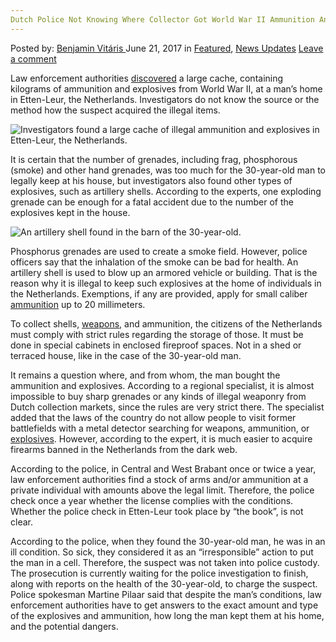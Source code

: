 ```yaml
---
Dutch Police Not Knowing Where Collector Got World War II Ammunition And Explosives
---
```

<article class="post-listing post-20778 post type-post status-publish format-standard has-post-thumbnail hentry category-deepdot-news category-news-updates tag-ammunition tag-collector tag-dutch tag-explosives tag-ii tag-knowing tag-police tag-war tag-world">
    <div class="post-inner">
        <span>Posted by: <a href="https://www.deepdotweb.com/author/benjaminvi/" title="">Benjamin Vitáris </a></span>
    <span>June 21, 2017</span>
    <span>in <a href="https://www.deepdotweb.com/category/deepdot-news/" rel="category tag">Featured</a>, <a href="https://www.deepdotweb.com/category/news-updates/" rel="category tag">News Updates</a></span>
    <span><a href="https://www.deepdotweb.com/2017/06/21/dutch-police-not-knowing-collector-got-world-war-ii-ammunition-explosives/#respond">Leave a comment</a></span>
    </p>
    <div class="clear"></div>
    <div class="entry">
    <p>Law enforcement authorities <a href="http://www.bndestem.nl/etten-leur/granatenverzamelaar-etten-leur-onderzoek-een-hele-berg-werk~a53a9c1a/">discovered</a> a large cache, containing kilograms of ammunition and explosives from World War II, at a man’s home in Etten-Leur, the Netherlands. Investigators do not know the source or the method how the suspect acquired the illegal items.</p>
    <p><img class="wp-image-20786 aligncenter" src="https://www.deepdotweb.com/wp-content/uploads/2017/06/investigators-found-a-large-cache-of-illegal-ammun.jpeg" alt="Investigators found a large cache of illegal ammunition and explosives in Etten-Leur, the Netherlands." srcset="https://www.deepdotweb.com/wp-content/uploads/2017/06/investigators-found-a-large-cache-of-illegal-ammun.jpeg 694w, https://www.deepdotweb.com/wp-content/uploads/2017/06/investigators-found-a-large-cache-of-illegal-ammun-300x169.jpeg 300w" sizes="(max-width: 694px) 100vw, 694px" /></p>
    <p>It is certain that the number of grenades, including frag, phosphorous (smoke) and other hand grenades, was too much for the 30-year-old man to legally keep at his house, but investigators also found other types of explosives, such as artillery shells. According to the experts, one exploding grenade can be enough for a fatal accident due to the number of the explosives kept in the house.</p>
    <p><img class="wp-image-20787 aligncenter" src="https://www.deepdotweb.com/wp-content/uploads/2017/06/an-artillery-shell-found-in-the-barn-of-the-30-yea.jpeg" alt="An artillery shell found in the barn of the 30-year-old." srcset="https://www.deepdotweb.com/wp-content/uploads/2017/06/an-artillery-shell-found-in-the-barn-of-the-30-yea.jpeg 694w, https://www.deepdotweb.com/wp-content/uploads/2017/06/an-artillery-shell-found-in-the-barn-of-the-30-yea-300x240.jpeg 300w" sizes="(max-width: 694px) 100vw, 694px" /></p>
    <p>Phosphorus grenades are used to create a smoke field. However, police officers say that the inhalation of the smoke can be bad for health. An artillery shell is used to blow up an armored vehicle or building. That is the reason why it is illegal to keep such explosives at the home of individuals in the Netherlands. Exemptions, if any are provided, apply for small caliber <a href="https://www.deepdotweb.com/2017/05/14/previously-convicted-bitcoin-trader-arrested-possession-ammunition-us/">ammunition</a> up to 20 millimeters.</p>
    <p>To collect shells, <a href="https://www.deepdotweb.com/tag/weapon/">weapons</a>, and ammunition, the citizens of the Netherlands must comply with strict rules regarding the storage of those. It must be done in special cabinets in enclosed fireproof spaces. Not in a shed or terraced house, like in the case of the 30-year-old man.</p>
    <p>It remains a question where, and from whom, the man bought the ammunition and explosives. According to a regional specialist, it is almost impossible to buy sharp grenades or any kinds of illegal weaponry from Dutch collection markets, since the rules are very strict there. The specialist added that the laws of the country do not allow people to visit former battlefields with a metal detector searching for weapons, ammunition, or <a href="https://www.deepdotweb.com/2017/05/10/prison-sentence-dutch-man-tried-purchase-assault-rifle-explosives-darknet/">explosives</a>. However, according to the expert, it is much easier to acquire firearms banned in the Netherlands from the dark web.</p>
    <p>According to the police, in Central and West Brabant once or twice a year, law enforcement authorities find a stock of arms and/or ammunition at a private individual with amounts above the legal limit. Therefore, the police check once a year whether the license complies with the conditions. Whether the police check in Etten-Leur took place by “the book”, is not clear.</p>
    <p>According to the police, when they found the 30-year-old man, he was in an ill condition. So sick, they considered it as an “irresponsible” action to put the man in a cell. Therefore, the suspect was not taken into police custody. The prosecution is currently waiting for the police investigation to finish, along with reports on the health of the 30-year-old, to charge the suspect. Police spokesman Martine Pilaar said that despite the man’s conditions, law enforcement authorities have to get answers to the exact amount and type of the explosives and ammunition, how long the man kept them at his home, and the potential dangers.</p>
    </div>
    <span style="display:none"><a href="https://www.deepdotweb.com/tag/ammunition/" rel="tag">ammunition</a> <a href="https://www.deepdotweb.com/tag/collector/" rel="tag">collector</a> <a href="https://www.deepdotweb.com/tag/dutch/" rel="tag">dutch</a> <a href="https://www.deepdotweb.com/tag/explosives/" rel="tag">explosives</a> <a href="https://www.deepdotweb.com/tag/ii/" rel="tag">ii</a> <a href="https://www.deepdotweb.com/tag/knowing/" rel="tag">knowing</a> <a href="https://www.deepdotweb.com/tag/police/" rel="tag">police</a> <a href="https://www.deepdotweb.com/tag/war/" rel="tag">war</a> <a href="https://www.deepdotweb.com/tag/world/" rel="tag">world</a></span> <span style="display:none" class="updated">2017-06-21</span>
    <div style="display:none" class="vcard author" itemprop="author" itemscope itemtype="http://schema.org/Person"><strong class="fn" itemprop="name"><a href="https://www.deepdotweb.com/author/benjaminvi/" title="Posts by Benjamin Vitáris" rel="author">Benjamin Vitáris</a></strong></div>
    </div>
</article>

